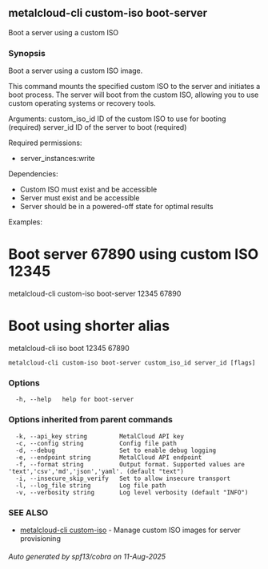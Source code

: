 ## metalcloud-cli custom-iso boot-server

Boot a server using a custom ISO

### Synopsis

Boot a server using a custom ISO image.

This command mounts the specified custom ISO to the server and initiates a boot
process. The server will boot from the custom ISO, allowing you to use custom
operating systems or recovery tools.

Arguments:
  custom_iso_id   ID of the custom ISO to use for booting (required)
  server_id       ID of the server to boot (required)

Required permissions:
  - server_instances:write

Dependencies:
  - Custom ISO must exist and be accessible
  - Server must exist and be accessible
  - Server should be in a powered-off state for optimal results

Examples:
  # Boot server 67890 using custom ISO 12345
  metalcloud-cli custom-iso boot-server 12345 67890
  
  # Boot using shorter alias
  metalcloud-cli iso boot 12345 67890

```
metalcloud-cli custom-iso boot-server custom_iso_id server_id [flags]
```

### Options

```
  -h, --help   help for boot-server
```

### Options inherited from parent commands

```
  -k, --api_key string         MetalCloud API key
  -c, --config string          Config file path
  -d, --debug                  Set to enable debug logging
  -e, --endpoint string        MetalCloud API endpoint
  -f, --format string          Output format. Supported values are 'text','csv','md','json','yaml'. (default "text")
  -i, --insecure_skip_verify   Set to allow insecure transport
  -l, --log_file string        Log file path
  -v, --verbosity string       Log level verbosity (default "INFO")
```

### SEE ALSO

* [metalcloud-cli custom-iso](metalcloud-cli_custom-iso.md)	 - Manage custom ISO images for server provisioning

###### Auto generated by spf13/cobra on 11-Aug-2025
